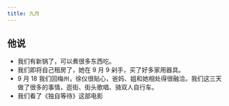 ```yaml
---
title: 九月
---
```


## 他说

- 我们有新锅了，可以煮很多东西吃。
- 我们即将自己租房了，她在 9 月 9 剁手，买了好多家用器具。
- 9 月 18 我们回梅州，徐仪很贴心，爸妈、姐和她相处得很融洽。我们这三天做了很多的事情，逛街、街头歌唱、骑双人自行车。
- 我们看了《独自等待》这部电影